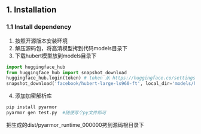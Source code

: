 ## 1. Installation


### 1.1 Install dependency

1. 按照开源版本安装环境
2. 解压源码包，将高清模型拷到代码models目录下
3. 下载hubert模型放到models目录下
```python
import huggingface_hub
from huggingface_hub import snapshot_download
huggingface_hub.login(token) # token 从 https://huggingface.co/settings/tokens 获取
snapshot_download('facebook/hubert-large-ls960-ft', local_dir='models/hubert-large-ls960-ft')
```
4. 添加加密解析库
```bash
pip install pyarmor
pyarmor gen test.py  #随便写个py文件即可
```
把生成的dist/pyarmor_runtime_000000拷到源码根目录下
